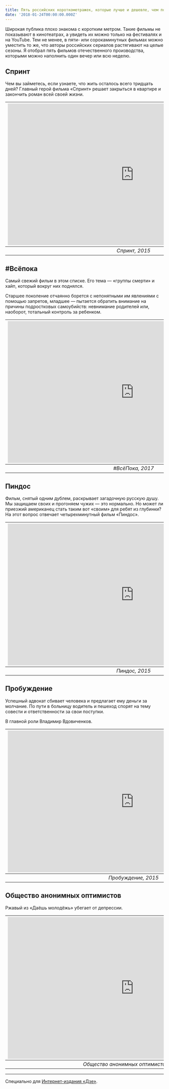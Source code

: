 ```yaml
---
title: Пять российских короткометражек, которые лучше и дешевле, чем последние «Ёлки»
date: '2018-01-24T00:00:00.000Z'
---
```


Широкая публика плохо знакома с коротким метром. Такие фильмы не показывают в кинотеатрах, а увидеть их можно только на фестивалях и на YouTube. Тем не менее, в пяти- или сорокаминутных фильмах можно уместить то же, что авторы российских сериалов растягивают на целые сезоны.
Я отобрал пять фильмов отечественного производства, которыми можно наполнить один вечер или всю неделю.

## Спринт

Чем вы займетесь, если узнаете, что жить осталось всего тридцать дней? Главный герой фильма «Спринт» решает закрыться в квартире и закончить роман всей своей жизни.

| <iframe width="800" height="450" src="https://www.youtube.com/embed/A64cgEdAFBI" frameborder="0" allow="autoplay; encrypted-media" allowfullscreen></iframe> |
| :----------------------------------------------------------------------------------------------------------------------------------------------------------: |
|                                                                        _Спринт, 2015_                                                                        |

## #Всёпока

Самый свежий фильм в этом списке. Его тема — «группы смерти» и хайп, который вокруг них поднялся.

Старшее поколение отчаянно борется с непонятными им явлениями с помощью запретов, младшее — пытается обратить внимание на причины подростковых самоубийств: невнимание родителей или, наоборот, тотальный контроль за ребенком.

| <iframe width="800" height="450" src="https://www.youtube.com/embed/XqQ7574NqzE" frameborder="0" allow="autoplay; encrypted-media" allowfullscreen></iframe> |
| :----------------------------------------------------------------------------------------------------------------------------------------------------------: |
|                                                                       _#ВсёПока, 2017_                                                                       |

## Пиндос

Фильм, снятый одним дублем, раскрывает загадочную русскую душу. Мы защищаем своих и прогоняем чужих — это нормально. Но может ли приезжий американец стать таким вот «своим» для ребят из глубинки? На этот вопрос отвечает четырехминутный фильм «Пиндос».

| <iframe width="800" height="450" src="https://www.youtube.com/embed/Ufcwrz6aBBA" frameborder="0" allow="autoplay; encrypted-media" allowfullscreen></iframe> |
| :----------------------------------------------------------------------------------------------------------------------------------------------------------: |
|                                                                        _Пиндос, 2015_                                                                        |

## Пробуждение

Успешный адвокат сбивает человека и предлагает ему деньги за молчание. По пути в больницу водитель и пешеход спорят на тему совести и ответственности за свои поступки.

В главной роли Владимир Вдовиченков.

| <iframe width="800" height="450" src="https://www.youtube.com/embed/K8aP8oQlf-w" frameborder="0" allow="autoplay; encrypted-media" allowfullscreen></iframe> |
| :----------------------------------------------------------------------------------------------------------------------------------------------------------: |
|                                                                     _Пробуждение, 2015_                                                                      |

## Общество анонимных оптимистов

Ржавый из «Даёшь молодёжь» убегает от депрессии.

| <iframe width="800" height="450" src="https://www.youtube.com/embed/anUNof7U3pw" frameborder="0" allow="autoplay; encrypted-media" allowfullscreen></iframe> |
| :----------------------------------------------------------------------------------------------------------------------------------------------------------: |
|                                                            _Общество анонимных оптимистов, 2015_                                                             |

---

Специально для [Интернет-издания «Дзе»](https://vk.com/dze.media).
